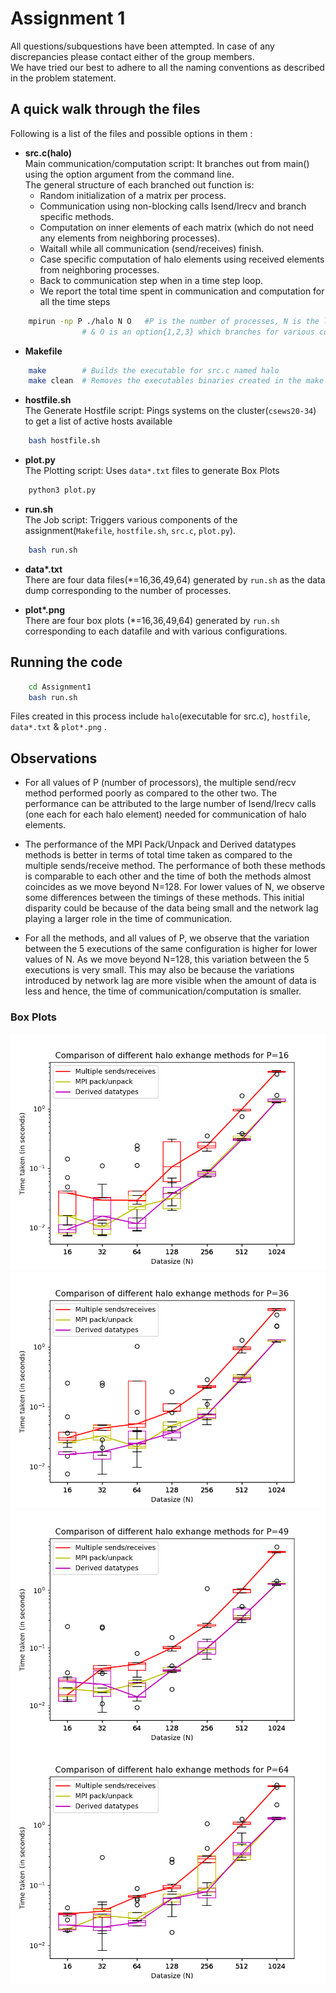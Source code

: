 # Assignment 1

All questions/subquestions have been attempted. In case of any discrepancies please contact either of the group members.<br>
We have tried our best to adhere to all the naming conventions as described in the problem statement.

## A quick walk through the files

Following is a list of the files and possible options in them :

* **src.c(halo)** <br>
	Main communication/computation script: It branches out from main() using the option argument from the command line.<br>
	The general structure of each branched out function is:
	-	Random initialization of a matrix per process.
	-	Communication using non-blocking calls Isend/Irecv and branch specific methods.
	-	Computation on inner elements of each matrix (which do not need any elements from neighboring processes).
	-	Waitall while all communication (send/receives) finish.
	-	Case specific computation of halo elements using received elements from neighboring processes.
	-	Back to communication step when in a time step loop.
	-   We report the total time spent in communication and computation for all the time steps

```sh
	mpirun -np P ./halo N O   #P is the number of processes, N is the length of side of data matrix
				# & O is an option{1,2,3} which branches for various communication schemes covered.
```

* **Makefile**

```sh
	make        # Builds the executable for src.c named halo
	make clean  # Removes the executables binaries created in the make process. 
```

*	**hostfile.sh**<br>
	The Generate Hostfile script: Pings systems on the cluster(`csews20-34`) to get a list of active hosts available

```sh
	bash hostfile.sh
```

*	**plot.py**<br>
	The Plotting script: Uses `data*.txt` files to generate Box Plots

```sh
	python3 plot.py
```

*	**run.sh**<br>
	The Job script: Triggers various components of the assignment(`Makefile`, `hostfile.sh`, `src.c`, `plot.py`). <br>

```sh
	bash run.sh
```

*	**data\*.txt**<br>
	There are four data files(\*=16,36,49,64) generated by `run.sh` as the data dump corresponding to the number of processes.

*	**plot\*.png**<br>
	There are four box plots (\*=16,36,49,64) generated by `run.sh` corresponding to each datafile and with various configurations.	

## Running the code


```sh
	cd Assignment1
	bash run.sh
```

Files created in this process include `halo`(executable for src.c), `hostfile`, `data*.txt` & `plot*.png` .


## Observations

-	For all values of P (number of processors), the multiple send/recv method performed poorly as compared to the other two. The performance can be attributed to the large number of Isend/Irecv calls (one each for each halo element) needed for communication of halo elements.

-	The performance of the MPI Pack/Unpack and Derived datatypes methods is better in terms of total time taken as compared to the multiple sends/receive method. The performance of both these methods is comparable to each other and the time of both the methods almost coincides as we move beyond N=128. For lower values of N, we observe some differences between the timings of these methods. This initial disparity could be because of the data being small and the network lag playing a larger role in the time of communication.

-   For all the methods, and all values of P, we observe that the variation between the 5 executions of the same configuration is higher for lower values of N. As we move beyond N=128, this variation between the 5 executions is very small. This may also be because the variations introduced by network lag are more visible when the amount of data is less and hence, the time of communication/computation is smaller.


### Box Plots

![# of Processes = 16](plot16.png)
![# of Processes = 36](plot36.png)
![# of Processes = 49](plot49.png)
![# of Processes = 64](plot64.png)
